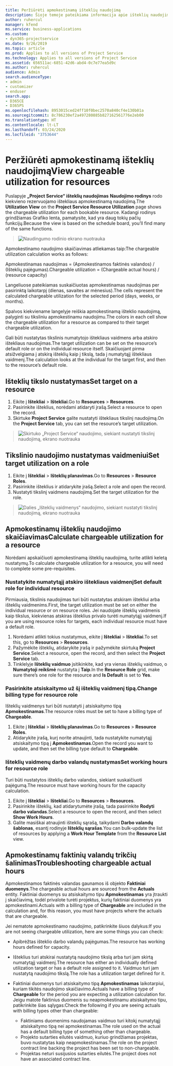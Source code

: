 ```yaml
---
title: Peržiūrėti apmokestinamą išteklių naudojimą
description: Šioje temoje pateikiama informacija apie išteklių naudojimo rodinį.
author: ruhercul
manager: kfend
ms.service: business-applications
ms.custom:
- dyn365-projectservice
ms.date: 9/26/2019
ms.topic: article
ms.prod: Applies to all versions of Project Service
ms.technology: Applies to all versions of Project Service
ms.assetid: 656511ac-6851-42d6-abd4-0c7e77ea5d9c
ms.author: ruhercul
audience: Admin
search.audienceType:
- admin
- customizer
- enduser
search.app:
- D365CE
- D365PS
ms.openlocfilehash: 8953015ced24ff10f0bec2570a840cf4e130b01a
ms.sourcegitcommit: 8c786230ef2a497280885b827162561776e2eb00
ms.translationtype: HT
ms.contentlocale: lt-LT
ms.lasthandoff: 03/24/2020
ms.locfileid: "3753644"
---
```

# <a name="view-chargeable-utilization-for-resources"></a><span data-ttu-id="da269-103">Peržiūrėti apmokestinamą išteklių naudojimą</span><span class="sxs-lookup"><span data-stu-id="da269-103">View chargeable utilization for resources</span></span>
 
<span data-ttu-id="da269-104">Puslapyje **„Project Service“ išteklių naudojimas** **Naudojimo rodinys** rodo kiekvieno rezervuojamo ištekliaus apmokestinamą naudojimą.</span><span class="sxs-lookup"><span data-stu-id="da269-104">The **Utilization View** on the **Project Service Resource Utilization** page shows the chargeable utilization for each bookable resource.</span></span> <span data-ttu-id="da269-105">Kadangi rodinys grindžiamas Grafiko lenta, pamatysite, kad yra daug tokių pačių funkcijų.</span><span class="sxs-lookup"><span data-stu-id="da269-105">Because the view is based on the schedule board, you’ll find many of the same functions.</span></span>

> ![Naudingumo rodinio ekrano nuotrauka](media/FAQ-utilization-1.png)
 

<span data-ttu-id="da269-107">Apmokestinamo naudojimo skaičiavimas atliekamas taip:</span><span class="sxs-lookup"><span data-stu-id="da269-107">The chargeable utilization calculation works as follows:</span></span>

   <span data-ttu-id="da269-108">Apmokestinamas naudojimas = (Apmokestinamos faktinės valandos) / (Išteklių pajėgumas).</span><span class="sxs-lookup"><span data-stu-id="da269-108">Chargeable utilization = (Chargeable actual hours) / (resource capacity)</span></span>

<span data-ttu-id="da269-109">Langeliuose pateikiamas suskaičiuotas apmokestinamas naudojimas per pasirinktą laikotarpį (dienas, savaites ar mėnesius).</span><span class="sxs-lookup"><span data-stu-id="da269-109">The cells represent the calculated chargeable utilization for the selected period (days, weeks, or months).</span></span>

<span data-ttu-id="da269-110">Spalvos kiekviename langelyje reiškia apmokestinamą išteklio naudojimą, palyginti su tiksliniu apmokestinamu naudojimu.</span><span class="sxs-lookup"><span data-stu-id="da269-110">The colors in each cell show the chargeable utilization for a resource as compared to their target chargeable utilization.</span></span> 

<span data-ttu-id="da269-111">Gali būti nustatytas tikslinis numatytojo ištekliaus vaidmens arba atskiro ištekliaus naudojimas.</span><span class="sxs-lookup"><span data-stu-id="da269-111">The target utilization can be set on the resource’s default role or on the individual resource itself.</span></span> <span data-ttu-id="da269-112">Skaičiuojant pirma atsižvelgiama į atskirą išteklių kaip į tikslą, tada į numatytąjį ištekliaus vaidmenį.</span><span class="sxs-lookup"><span data-stu-id="da269-112">The calculation looks at the individual for the target first, and then to the resource’s default role.</span></span>

## <a name="set-target-on-a-resource"></a><span data-ttu-id="da269-113">Išteklių tikslo nustatymas</span><span class="sxs-lookup"><span data-stu-id="da269-113">Set target on a resource</span></span>

1. <span data-ttu-id="da269-114">Eikite į **Ištekliai** \> **Ištekliai**.</span><span class="sxs-lookup"><span data-stu-id="da269-114">Go to **Resources** \> **Resources**.</span></span> 
2. <span data-ttu-id="da269-115">Pasirinkite išteklius, norėdami atidaryti įrašą.</span><span class="sxs-lookup"><span data-stu-id="da269-115">Select a resource to open the record.</span></span> 
3. <span data-ttu-id="da269-116">Skirtuke **Project Service** galite nustatyti ištekliaus tikslinį naudojimą.</span><span class="sxs-lookup"><span data-stu-id="da269-116">On the **Project Service** tab, you can set the resource’s target utilization.</span></span>

> ![Skirtuko „Project Service“ naudojimo, siekiant nustatyti tikslinį naudojimą, ekrano nuotrauka](media/FAQ-utilization-2.png)
 
## <a name="set-target-utilization-on-a-role"></a><span data-ttu-id="da269-118">Tikslinio naudojimo nustatymas vaidmeniui</span><span class="sxs-lookup"><span data-stu-id="da269-118">Set target utilization on a role</span></span>

1. <span data-ttu-id="da269-119">Eikite į **Ištekliai** \> **Išteklių planavimas**.</span><span class="sxs-lookup"><span data-stu-id="da269-119">Go to **Resources** \> **Resource Roles**.</span></span> 
2. <span data-ttu-id="da269-120">Pasirinkite išteklius ir atidarykite įrašą.</span><span class="sxs-lookup"><span data-stu-id="da269-120">Select a role and open the record.</span></span> 
3. <span data-ttu-id="da269-121">Nustatyti tikslinį vaidmens naudojimą.</span><span class="sxs-lookup"><span data-stu-id="da269-121">Set the target utilization for the role.</span></span>

> ![Dalies „Išteklių vaidmenys“ naudojimo, siekiant nustatyti tikslinį naudojimą, ekrano nuotrauka](media/FAQ-utilization-3.png)
 
## <a name="calculate-chargeable-utilization-for-a-resource"></a><span data-ttu-id="da269-123">Apmokestinamų išteklių naudojimo skaičiavimas</span><span class="sxs-lookup"><span data-stu-id="da269-123">Calculate chargeable utilization for a resource</span></span>

<span data-ttu-id="da269-124">Norėdami apskaičiuoti apmokestinamą išteklių naudojimą, turite atlikti keletą nustatymų.</span><span class="sxs-lookup"><span data-stu-id="da269-124">To calculate chargeable utilization for a resource, you will need to complete some pre-requisites.</span></span> 

### <a name="set-default-role-for-individual-resource"></a><span data-ttu-id="da269-125">Nustatykite numatytąjį atskiro ištekliaus vaidmenį</span><span class="sxs-lookup"><span data-stu-id="da269-125">Set default role for individual resource</span></span>

<span data-ttu-id="da269-126">Pirmiausia, tikslinis naudojimas turi būti nustatytas atskiram ištekliui arba išteklių vaidmenims.</span><span class="sxs-lookup"><span data-stu-id="da269-126">First, the target utilization must be set on either the individual resource or on resource roles.</span></span> <span data-ttu-id="da269-127">Jei naudojate išteklių vaidmenis kaip tikslus, kiekvienas atskiras išteklius privalo turėti numatytąjį vaidmenį.</span><span class="sxs-lookup"><span data-stu-id="da269-127">If you are using resource roles for targets, each individual resource must have a default role.</span></span> 

1. <span data-ttu-id="da269-128">Norėdami atlikti tokius nustatymus, eikite į **Ištekliai** \> **Ištekliai**.</span><span class="sxs-lookup"><span data-stu-id="da269-128">To set this, go to **Resources** \> **Resources**.</span></span> 
2. <span data-ttu-id="da269-129">Pažymėkite išteklių, atidarykite įrašą ir pažymėkite skirtuką **Project Service**.</span><span class="sxs-lookup"><span data-stu-id="da269-129">Select a resource, open the record, and then select the **Project Service** tab.</span></span> 
3. <span data-ttu-id="da269-130">Tinklelyje **Išteklių vaidmuo** įsitikinkite, kad yra vienas išteklių vaidmuo, o **Numatytoji reikšmė** nustatyta į **Taip**.</span><span class="sxs-lookup"><span data-stu-id="da269-130">In the **Resource Role** grid, make sure there’s one role for the resource and **Is Default** is set to **Yes**.</span></span>
 
### <a name="change-billing-type-for-resource-role"></a><span data-ttu-id="da269-131">Pasirinkite atsiskaitymo už šį išteklių vaidmenį tipą.</span><span class="sxs-lookup"><span data-stu-id="da269-131">Change billing type for resource role</span></span>

<span data-ttu-id="da269-132">Išteklių vaidmenys turi būti nustatyti į atsiskaitymo tipą **Apmokestinamas**.</span><span class="sxs-lookup"><span data-stu-id="da269-132">The resource roles must be set to have a billing type of **Chargeable**.</span></span> 

1. <span data-ttu-id="da269-133">Eikite į **Ištekliai** \> **Išteklių planavimas**.</span><span class="sxs-lookup"><span data-stu-id="da269-133">Go to **Resources** \> **Resource Roles**.</span></span> 
2. <span data-ttu-id="da269-134">Atidarykite įrašą, kurį norite atnaujinti, tada nustatykite numatytąjį atsiskaitymo tipą į **Apmokestinamas**.</span><span class="sxs-lookup"><span data-stu-id="da269-134">Open the record you want to update, and then set the billing type default to **Chargeable**.</span></span>

### <a name="set-working-hours-for-resource-role"></a><span data-ttu-id="da269-135">Išteklių vaidmenų darbo valandų nustatymas</span><span class="sxs-lookup"><span data-stu-id="da269-135">Set working hours for resource role</span></span>
 
<span data-ttu-id="da269-136">Turi būti nustatytos išteklių darbo valandos, siekiant suskaičiuoti pajėgumą.</span><span class="sxs-lookup"><span data-stu-id="da269-136">The resource must have working hours for the capacity calculation.</span></span> 

1. <span data-ttu-id="da269-137">Eikite į **Ištekliai** \> **Ištekliai**.</span><span class="sxs-lookup"><span data-stu-id="da269-137">Go to **Resources** \> **Resources**.</span></span> 
2. <span data-ttu-id="da269-138">Pasirinkite išteklių, kad atidarytumėte įrašą, tada pasirinkite **Rodyti darbo valandas**.</span><span class="sxs-lookup"><span data-stu-id="da269-138">Select a resource to open the record, and then select **Show Work Hours**.</span></span> 
3. <span data-ttu-id="da269-139">Galite masiškai atnaujinti išteklių sąrašą, taikydami **Darbo valandų šablonas**, esantį rodinyje **Išteklių sąrašas**.</span><span class="sxs-lookup"><span data-stu-id="da269-139">You can bulk-update the list of resources by applying a **Work Hour Template** from the **Resource List** view.</span></span>

## <a name="troubleshooting-chargeable-actual-hours"></a><span data-ttu-id="da269-140">Apmokestinamų faktinių valandų trikčių šalinimas</span><span class="sxs-lookup"><span data-stu-id="da269-140">Troubleshooting chargeable actual hours</span></span>

<span data-ttu-id="da269-141">Apmokestinamos faktinės valandas gaunamos iš objekto **Faktiniai duomenys**.</span><span class="sxs-lookup"><span data-stu-id="da269-141">The chargeable actual hours are sourced from the **Actuals** entity.</span></span> <span data-ttu-id="da269-142">Faktiniai duomenys su atsiskaitymo tipu **Apmokestinamas** yra įtraukti į skaičiavimą, todėl privalote turėti projektus, kurių faktiniai duomenys yra apmokestinami.</span><span class="sxs-lookup"><span data-stu-id="da269-142">Actuals with a billing type of **Chargeable** are included in the calculation and, for this reason, you must have projects where the actuals that are chargeable.</span></span>

<span data-ttu-id="da269-143">Jei nematote apmokestinamo naudojimo, patikrinkite šiuos dalykus:</span><span class="sxs-lookup"><span data-stu-id="da269-143">If you are not seeing chargeable utilization, here are some things you can check:</span></span>

- <span data-ttu-id="da269-144">Apibrėžtas išteklio darbo valandų pajėgumas.</span><span class="sxs-lookup"><span data-stu-id="da269-144">The resource has working hours defined for capacity.</span></span>
- <span data-ttu-id="da269-145">Išteklius turi atskirai nustatytą naudojimo tikslą arba turi jam skirtą numatytąjį vaidmenį.</span><span class="sxs-lookup"><span data-stu-id="da269-145">The resource has either an individually defined utilization target or has a default role assigned to it.</span></span> <span data-ttu-id="da269-146">Vaidmuo turi jam nustatytą naudojimo tikslą.</span><span class="sxs-lookup"><span data-stu-id="da269-146">The role has a utilization target defined for it.</span></span>
- <span data-ttu-id="da269-147">Faktiniai duomenys turi atsiskaitymo tipą **Apmokestinamas** laikotarpiui, kuriam tikitės naudojimo skaičiavimo.</span><span class="sxs-lookup"><span data-stu-id="da269-147">Actuals have a billing type of **Chargeable** for the period you are expecting a utilization calculation for.</span></span> <span data-ttu-id="da269-148">Jeigu matote faktinius duomenis su neapmokestinamu atsiskaitymo tipu, patikrinkite šias sąlygas:</span><span class="sxs-lookup"><span data-stu-id="da269-148">Check the following if you are seeing actuals with billing types other than chargeable:</span></span>

  - <span data-ttu-id="da269-149">Faktiniams duomenims naudojamas vaidmuo turi kitokį numatytąjį atsiskaitymo tipą nei apmokestinamas.</span><span class="sxs-lookup"><span data-stu-id="da269-149">The role used on the actual has a default billing type of something other than chargeable.</span></span>
  - <span data-ttu-id="da269-150">Projekto sutarties eilutės vaidmuo, kuriuo grindžiamas projektas, buvo nustatytas kaip neapmokestinamas.</span><span class="sxs-lookup"><span data-stu-id="da269-150">The role on the project contract line backing the project has been set to non-chargeable.</span></span>
  - <span data-ttu-id="da269-151">Projektas neturi susijusios sutarties eilutės.</span><span class="sxs-lookup"><span data-stu-id="da269-151">The project does not have an associated contract line.</span></span>


